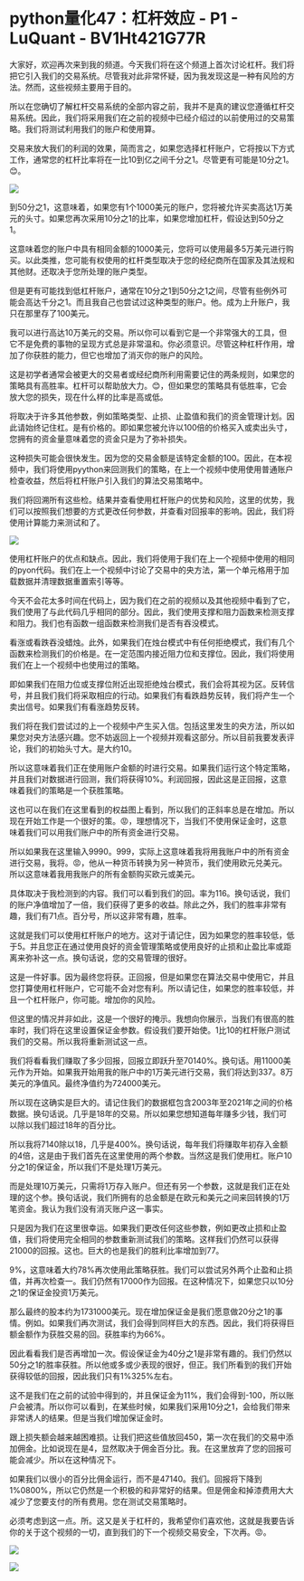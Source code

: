 # python量化47：杠杆效应 - P1 - LuQuant - BV1Ht421G77R

大家好，欢迎再次来到我的频道。今天我们将在这个频道上首次讨论杠杆。我们将把它引入我们的交易系统。尽管我对此非常怀疑，因为我发现这是一种有风险的方法。然而，这些视频主要用于目的。

所以在您确切了解杠杆交易系统的全部内容之前，我并不是真的建议您遵循杠杆交易系统。因此，我们将采用我们在之前的视频中已经介绍过的以前使用过的交易策略。我们将测试利用我们的账户和使用算。

交易来放大我们的利润的效果，简而言之，如果您选择杠杆账户，它将按以下方式工作，通常您的杠杆比率将在一比10到亿之间千分之1。尽管更有可能是10分之1。😊。



![](img/376ee4f90894a0fdeb1e6a947d9347bd_1.png)

到50分之1，这意味着，如果您有1个1000美元的账户，您将被允许买卖高达1万美元的头寸。如果您再次采用10分之1的比率，如果您增加杠杆，假设达到50分之1。

这意味着您的账户中具有相同金额的1000美元，您将可以使用最多5万美元进行购买。以此类推，您可能有权使用的杠杆类型取决于您的经纪商所在国家及其法规和其他财。还取决于您所处理的账户类型。

但是更有可能找到低杠杆账户，通常在10分之1到50分之1之间，尽管有些例外可能会高达千分之1。而且我自己也尝试过这种类型的账户。他。成为上升账户，我只在那里存了100美元。

我可以进行高达10万美元的交易。所以你可以看到它是一个非常强大的工具，但它不是免费的事物的呈现方式总是非常温和。你必须意识。尽管这种杠杆作用，增加了你获胜的能力，但它也增加了消灭你的账户的风险。

这是初学者通常会被更大的交易者或经纪商所利用需要记住的两条规则，如果您的策略具有高胜率。杠杆可以帮助放大力。😊，但如果您的策略具有低胜率，它会放大您的损失，现在什么样的比率是高或低。

将取决于许多其他参数，例如策略类型、止损、止盈值和我们的资金管理计划。因此请始终记住杠。是有价格的。即如果您被允许以100倍的价格买入或卖出头寸，您拥有的资金量意味着您的资金只是为了弥补损失。

这种损失可能会很快发生。因为您的交易金额是该特定金额的100。因此，在本视频中，我们将使用pyython来回测我们的策略，在上一个视频中使用使用普通账户检查收益，然后将杠杆账户引入我们的算法交易策略中。

我们将回溯所有这些检。结果并查看使用杠杆账户的优势和风险，这里的优势，我们可以按照我们想要的方式更改任何参数，并查看对回报率的影响。因此，我们将使用计算能力来测试和了。



![](img/376ee4f90894a0fdeb1e6a947d9347bd_3.png)

使用杠杆账户的优点和缺点。因此，我们将使用于我们在上一个视频中使用的相同的pyon代码。我们在上一个视频中讨论了交易中的央方法，第一个单元格用于加载数据并清理数据重置索引等等。

今天不会花太多时间在代码上，因为我们在之前的视频以及其他视频中看到了它，我们使用了与此代码几乎相同的部分。因此，我们使用支撑和阻力函数来检测支撑和阻力。我们也有函数一组函数来检测我们是否有吞没模式。

看涨或看跌吞没蜡烛。此外，如果我们在烛台模式中有任何拒绝模式，我们有几个函数来检测我们的价格是。在一定范围内接近阻力位和支撑位。因此，我们将使用我们在上一个视频中也使用过的策略。

即如果我们在阻力位或支撑位附近出现拒绝烛台模式，我们会将其视为区。反转信号，并且我们我们将采取相应的行动。如果我们有看跌趋势反转，我们将产生一个卖出信号。如果我们有看涨趋势反转。

我们将在我们尝试过的上一个视频中产生买入信。包括这里发生的央方法，所以如果您对央方法感兴趣。您不妨返回上一个视频并观看这部分。所以目前我要发表评论，我们的初始头寸大。是大约10。

所以这意味着我们正在使用账户金额的时进行交易。如果我们运行这个特定策略，并且我们对数据进行回测，我们将获得10%。利润回报，因此这是正回报，这意味着我们的策略是一个获胜策略。

这也可以在我们在这里看到的权益图上看到，所以我们的正斜率总是在增加。所以现在开始工作是一个很好的策。😡，理想情况下，当我们不使用保证金时，这意味着我们可以用我们账户中的所有资金进行交易。

所以如果我在这里输入9990。999，实际上这意味着我将用我账户中的所有资金进行交易，我将。😡，他从一种货币转换为另一种货币，我们使用欧元兑美元。所以这意味着我用我账户的所有金额购买欧元或美元。

具体取决于我检测到的内容。我们可以看到我们的回。率为116。换句话说，我们的账户净值增加了一倍，我们获得了更多的收益。除此之外，我们的胜率非常有趣，我们有71点。百分号，所以这非常有趣，胜率。

这就是我们可以使用杠杆账户的地方。这对于请记住，因为如果您的胜率较低，低于5。并且您正在通过使用良好的资金管理策略或使用良好的止损和止盈比率或距离来弥补这一点。换句话说，您的交易管理的很好。

这是一件好事。因为最终您将获。正回报，但是如果您在算法交易中使用它，并且您打算使用杠杆账户，它可能不会对您有利。所以请记住，如果您的胜率较低，并且一个杠杆账户，你可能。增加你的风险。

但这里的情况并非如此，这是一个很好的掩示。我想向你展示，当我们有很高的胜率时，我们将在这里设置保证金参数。假设我们要开始使。1比10的杠杆账户测试我们的交易。所以我将重新测试这一点。

我们将看看我们赚取了多少回报，回报立即跃升至70140%。换句话。用11000美元作为开始。如果我开始用我的账户中的1万美元进行交易，我们将达到337。8万美元的净值风。最终净值约为724000美元。

所以现在这确实是巨大的。请记住我们的数据框包含2003年至2021年之间的价格数据。换句话说。几乎是18年的交易。所以如果您想知道每年赚多少钱，我们可以除以我们超过18年的百分比。

所以我将7140除以18，几乎是400%。换句话说，每年我们将赚取年初存入金额的4倍，这是由于我们首先在这里使用的两个参数。当然这是我们使用杠。账户10分之1的保证金，所以我们不是处理1万美元。

而是处理10万美元，只需将1万存入账户。但还有另一个参数，这就是我们正在处理的这个参。换句话说，我们所拥有的总金额是在欧元和美元之间来回转换的1万笔资金。我认为我们没有消灭账户这一事实。

只是因为我们在这里很幸运。如果我们更改任何这些参数，例如更改止损和止盈值，我们将使用完全相同的参数重新测试我们的策略。这样我们仍然可以获得21000的回报。这也。巨大的也是我们的胜利比率增加到77。

9%，这意味着大约78%再次使用此策略获胜。我们可以尝试另外两个止盈和止损值，并再次检查一。我们仍然有17000作为回报。在这种情况下，如果您只以10分之1的保证金投资1万美元。

那么最终的股本约为1731000美元。现在增加保证金是我们愿意做20分之1的事情。例如。如果我们再次测试，我们会得到同样巨大的东西。因此，我们将获得巨额金额作为获胜交易的回。获胜率约为66%。

因此看看我们是否再增加一次。假设保证金为40分之1是非常有趣的。我们仍然以50分之1的胜率获胜。所以他或多或少表现的很好，但正。我们所看到的我们开始获得较低的回报，因此我们只有1%325%左右。

这不是我们在之前的试验中得到的，并且保证金为11%，我们会得到-100，所以账户会被清。所以你可以看到，在某些时候，如果我们采用10分之1，会给我们带来非常诱人的结果。但是当我们增加保证金时。

跟上损失额会越来越困难损。让我们把这些值放回450，第一次在我们的交易中添加佣金。比如说现在是4，显然取决于佣金百分比。我。在这里放弃了您的回报可能会减少。所以在这种情况下。

如果我们以很小的百分比佣金运行，而不是47140。我们。回报将下降到1%0800%，所以它仍然是一个积极的和非常好的结果。但是佣金和掉漆费用大大减少了您要支付的所有费用。您在测试交易策略时。

必须考虑到这一点。所。这又是关于杠杆的，我希望你们喜欢他，这就是我要告诉你的关于这个视频的一切，直到我们的下一个视频交易安全，下次再。😡。



![](img/376ee4f90894a0fdeb1e6a947d9347bd_5.png)

![](img/376ee4f90894a0fdeb1e6a947d9347bd_6.png)
